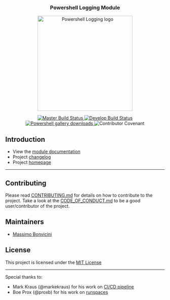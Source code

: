 <h3 align="center">Powershell Logging Module</h3>
<p align="center">
  <a href="https://www.powershellgallery.com/packages/logging" target="_blank" rel="noopener noreferrer">
    <img src="https://github.com/EsOsO/Logging/blob/static/img/logo.svg" width="300px" alt="Powershell Logging logo" />
  </a>
</p>

<p align="center">
  <a href="https://ci.appveyor.com/project/EsOsO/logging">
    <img src="https://ci.appveyor.com/api/projects/status/wij05u9qud1lin3b/branch/master?svg=true&passingText=master&pendignText=master&failingText=master" alt="Master Build Status" />
  </a>
  <a href="https://ci.appveyor.com/project/EsOsO/logging">
    <img src="https://ci.appveyor.com/api/projects/status/wij05u9qud1lin3b/branch/dev?svg=true&passingText=develop&pendignText=develop&failingText=develop" alt="Develop Build Status" />
  </a>
  <a href="https://www.powershellgallery.com/packages/logging">
    <img src="https://img.shields.io/powershellgallery/dt/logging.svg" alt="Powershell gallery downloads" />
  </a>
  <img src="https://img.shields.io/badge/Contributor%20Covenant-v1.4%20adopted-ff69b4.svg" alt="Contributor Covenant" />
</p>

## Introduction

- View the [module documentation][module-doc]
- Project [changelog][changelog]
- Project [homepage][github-logging]

---

## Contributing

Please read [CONTRIBUTING.md][contribute] for details on how to contribute to the project.
Take a look at the [CODE_OF_CONDUCT.md][coc] to be a good user/contributor of the project.

## Maintainers

- [Massimo Bonvicini][github]

## License

This project is licensed under the [MIT License][license]

---

Special thanks to:

- Mark Kraus (@markekraus) for his work on [CI/CD pipeline][get-powershell-blog]
- Boe Prox (@proxb) for his work on [runspaces][runspaces]

[module-doc]: https://github.com/EsOsO/Logging/wiki
[changelog]: https://github.com/EsOsO/Logging/blob/master/docs/CHANGELOG.md
[github-logging]: https://github.com/EsOsO/Logging
[contribute]: https://github.com/EsOsO/Logging/blob/master/docs/CONTRIBUTING.md
[get-powershell-blog]: http://get-powershellblog.blogspot.com/2017/03/write-faq-n-manual-part1.html
[runspaces]: https://learn-powershell.net/tag/runspace/
[github]: https://github.com/EsOsO
[license]: https://github.com/EsOsO/Logging/blob/master/docs/LICENSE.md
[coc]: https://github.com/EsOsO/Logging/blob/master/docs/CODE_OF_CONDUCT.md
